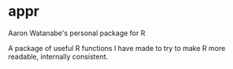 # appr
Aaron Watanabe's personal package for R

A package of useful R functions I have made to try to make R more readable, internally consistent.